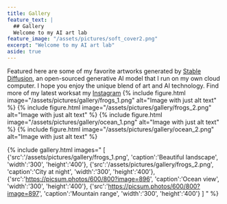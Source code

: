 ```yaml
---
title: Gallery
feature_text: |
  ## Gallery
  Welcome to my AI art lab
feature_image: "/assets/pictures/soft_cover2.png"
excerpt: "Welcome to my AI art lab"
aside: true
---
```


Featured here are some of my favorite artworks generated by [Stable Diffusion](https://en.wikipedia.org/wiki/Stable_Diffusion), an open-sourced generative AI model that I run on my own cloud computer. I hope you enjoy the unique blend of art and AI technology. Find more of my latest worksat my [Instagram](https://www.instagram.com/anranandychen/?hl=en)
{% include figure.html image="/assets/pictures/gallery/frogs_1.png" alt="Image with just alt text" %}
{% include figure.html image="/assets/pictures/gallery/frogs_2.png" alt="Image with just alt text" %}
{% include figure.html image="/assets/pictures/gallery/ocean_1.png" alt="Image with just alt text" %}
{% include figure.html image="/assets/pictures/gallery/ocean_2.png" alt="Image with just alt text" %}

{% include gallery.html images="
  [
    {'src':'/assets/pictures/gallery/frogs_1.png', 'caption':'Beautiful landscape', 'width':'300', 'height':'400'},
    {'src':'/assets/pictures/gallery/frogs_2.png', 'caption':'City at night', 'width':'300', 'height':'400'},
    {'src':'https://picsum.photos/600/800?image=896', 'caption':'Ocean view', 'width':'300', 'height':'400'},
    {'src':'https://picsum.photos/600/800?image=897', 'caption':'Mountain range', 'width':'300', 'height':'400'}
  ]
" %}
